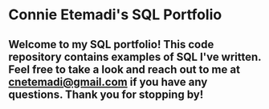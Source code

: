 # Connie Etemadi's SQL Portfolio

## Welcome to my SQL portfolio! This code repository contains examples of SQL I've written. Feel free to take a look and reach out to me at cnetemadi@gmail.com if you have any questions. Thank you for stopping by! 
